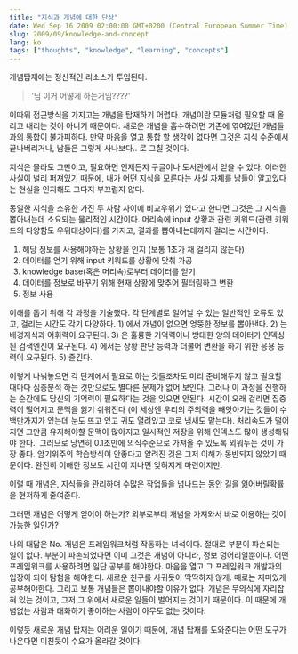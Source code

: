 ```yaml
---
title: "지식과 개념에 대한 단상"
date: Wed Sep 16 2009 02:00:00 GMT+0200 (Central European Summer Time)
slug: 2009/09/knowledge-and-concept
lang: ko
tags: ["thoughts", "knowledge", "learning", "concepts"]
---
```


개념탑재에는 정신적인 리소스가 투입된다.


> '님 이거 어떻게 하는거임????'


이따위 접근방식을 가지고는 개념을 탑재하기 어렵다. 개념이란 모듈처럼 필요할 때 올리고 내리는 것이 아니기 때문이다. 새로운 개념을 흡수하려면 기존에 엮여있던 개념들과의 통합이 불가피하다. 만약 마음을 열고 통합 할 생각이 없다면 그것은 지식 수준에서 끝나버리거나, 남들은 그렇게 사나보다.. 로 그칠 것이다.

지식은 몰라도 그만이고, 필요하면 언제든지 구글이나 도서관에서 얻을 수 있다. 이러한 사실이 널리 퍼져있기 때문에, 내가 어떤 지식을 모른다는 사실 자체를 남들이 알고있다는 현실을 인지해도 그다지 부끄럽지 않다.

동일한 지식을 소유한 가진 두 사람 사이에 비교우위가 있다고 한다면 그것은 그 지식을 뽑아내는데 소요되는 물리적인 시간이다. 머리속에 input 상황과 관련 키워드(관련 키워드의 다양함도 우위대상이다)를 가지고, 결과를 뽑아내는데까지 걸리는 시간이다.

1) 해당 정보를 사용해야하는 상황을 인지 (보통 1초가 채 걸리지 않는다)
2) 데이터를 얻기 위해 input 키워드를 상황에 맞춰 가공
3) knowledge base(혹은 머리속)로부터 데이터를 얻기
4) 데이터를 정보로 바꾸기 위해 현재 상황에 맞추어 필터링하고 변환
5) 정보 사용

이해를 돕기 위해 각 과정을 기술했다. 각 단계별로 일어날 수 있는 일반적인 오류도 있고, 걸리는 시간도 각기 다양하다. 1) 에서 개념이 없으면 엉뚱한 정보를 뽑아낸다. 2) 는 배경지식과 어휘력이 요구된다. 3) 은 훌륭한 기억력이나 방대한 양의 데이터가 인덱싱된 검색엔진이 요구된다. 4) 에서는 상황 판단 능력과 더불어 변환을 하기 위한 응용 능력이 요구된다. 5) 즐긴다.

이렇게 나눠놓으면 각 단계에서 필요로 하는 것들조차도 미리 준비해두지 않고 필요할 때마다 심층분석 하는 것만으로도 별다른 문제가 없어 보인다. 그러나 이 과정을 진행하는 순간에도 당신의 기억력이 필요하다는 것을 잊으면 안된다. 시간이 오래 걸리면 집중력이 떨어지고 문맥을 잃기 쉬워진다 (이 세상엔 우리의 주의력을 빼앗아가는 것들이 수백만가지가 있는데 눈도 뜨고 있고 귀도 열려있고 코로 냄새도 맡는다). 처리속도가 떨어지면 그만큼 유지해야할 문맥이 많아지고 일시적인 저장을 위해 인덱스도 많이 생성해둬야 한다.  그러므로 당연히 0.1초만에 의식수준으로 가져올 수 있도록 외워두는 것이 가장 좋다. 암기위주의 학습방식이 안좋다고 알려진 것은 그저 이해가 동반되지 않았기 때문이다. 완전히 이해한 정보도 시간이 지나면 잊혀지게 마련이지만.

이럴 때 개념은, 지식들을 관리하며 수많은 작업들을 넘나드는 동안 길을 잃어버릴확률을 현저하게 줄여준다.

그러면 개념은 어떻게 얻어야 하는가? 외부로부터 개념을 가져와서 바로 이용하는 것이 가능한 일인가?

나의 대답은 No. 개념은 프레임워크처럼 작동하는 녀석이다. 절대로 부분이 파손되는 일이 없다. 부분이 파손되었다면 이미 그것은 개념이 아니라, 정보 덩어리일뿐이다. 어떤 프레임워크를 사용하려면 일단 공부를 해야한다. 마음을 열고 그 프레임워크 개발자의 입장이 되어 탐험을 해야한다. 새로운 친구를 사귀듯이 딱딱하지 않게. 때로는 재미있게 공부해야한다. 그리고 보통 개념들은 뽑아내야할 이유가 없다. 개념은 무의식에 자리잡혀 있는 것이고, 그저 그 위에서 새로운 일들이 벌어지는 것이기 때문이다. 이 때문에 개념없는 사람과 대화하기 좋아하는 사람이 아무도 없는 것이다.

이렇듯 새로운 개념 탑재는 어려운 일이기 때문에, 개념 탑재를 도와준다는 어떤 도구가 나온다면 미친듯이 수요가 올라갈 것이다.
